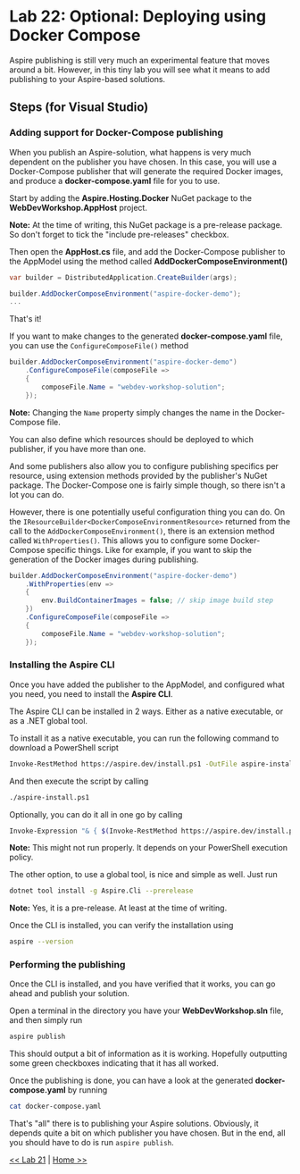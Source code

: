 # Lab 22: Optional: Deploying using Docker Compose

Aspire publishing is still very much an experimental feature that moves around a bit. However, in this tiny lab you will see what it means to add publishing to your Aspire-based solutions.

## Steps (for Visual Studio)

###  Adding support for Docker-Compose publishing

When you publish an Aspire-solution, what happens is very much dependent on the publisher you have chosen. In this case, you will use a Docker-Compose publisher that will generate the required Docker images, and produce a __docker-compose.yaml__ file for you to use.

Start by adding the __Aspire.Hosting.Docker__ NuGet package to the __WebDevWorkshop.AppHost__ project. 

__Note:__ At the time of writing, this NuGet package is a pre-release package. So don't forget to tick the "include pre-releases" checkbox.

Then open the __AppHost.cs__ file, and add the Docker-Compose publisher to the AppModel using the method called __AddDockerComposeEnvironment()__

```csharp
var builder = DistributedApplication.CreateBuilder(args);

builder.AddDockerComposeEnvironment("aspire-docker-demo");
...
```

That's it! 

If you want to make changes to the generated __docker-compose.yaml__ file, you can use the `ConfigureComposeFile()` method

```csharp
builder.AddDockerComposeEnvironment("aspire-docker-demo")
    .ConfigureComposeFile(composeFile =>
    {
        composeFile.Name = "webdev-workshop-solution";
    });
```

__Note:__ Changing the `Name` property simply changes the name in the Docker-Compose file.

You can also define which resources should be deployed to which publisher, if you have more than one. 

And some publishers also allow you to configure publishing specifics per resource, using extension methods provided by the publisher's NuGet package. The Docker-Compose one is fairly simple though, so there isn't a lot you can do.

However, there is one potentially useful configuration thing you can do. On the `IResourceBuilder<DockerComposeEnvironmentResource>` returned from the call to the `AddDockerComposeEnvironment()`, there is an extension method called `WithProperties()`. This allows you to configure some Docker-Compose specific things. Like for example, if you want to skip the generation of the Docker images during publishing.

```csharp
builder.AddDockerComposeEnvironment("aspire-docker-demo")
    .WithProperties(env =>
    {
        env.BuildContainerImages = false; // skip image build step
    })
    .ConfigureComposeFile(composeFile =>
    {
        composeFile.Name = "webdev-workshop-solution";
    });
```

### Installing the Aspire CLI

Once you have added the publisher to the AppModel, and configured what you need, you need to install the __Aspire CLI__. 

The Aspire CLI can be installed in 2 ways. Either as a native executable, or as a .NET global tool.

To install it as a native executable, you can run the following command to download a PowerShell script

```bash
Invoke-RestMethod https://aspire.dev/install.ps1 -OutFile aspire-install.ps1
```

And then execute the script by calling

```bash
./aspire-install.ps1
```

Optionally, you can do it all in one go by calling

```bash
Invoke-Expression "& { $(Invoke-RestMethod https://aspire.dev/install.ps1) }"
```

__Note:__ This might not run properly. It depends on your PowerShell execution policy.

The other option, to use a global tool, is nice and simple as well. Just run

```bash
dotnet tool install -g Aspire.Cli --prerelease
```

__Note:__ Yes, it is a pre-release. At least at the time of writing.

Once the CLI is installed, you can verify the installation using 

```bash
aspire --version
```

### Performing the publishing

Once the CLI is installed, and you have verified that it works, you can go ahead and publish your solution.

Open a terminal in the directory you have your __WebDevWorkshop.sln__ file, and then simply run

```bash
aspire publish
```

This should output a bit of information as it is working. Hopefully outputting some green checkboxes indicating that it has all worked.

Once the publishing is done, you can have a look at the generated __docker-compose.yaml__ by running

```bash
cat docker-compose.yaml
```

That's "all" there is to publishing your Aspire solutions. Obviously, it depends quite a bit on which publisher you have chosen. But in the end, all you should have to do is run `aspire publish`.

[<< Lab 21](../lab21/lab21.md) | [Home >>](../../readme.md)